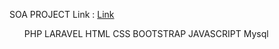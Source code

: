 SOA PROJECT Link : <a href="https://github.com/Oussama704/images/blob/main/SOA_Project_Oussama%20Arifallah.pdf">Link</a>
<ul>
    <il>PHP LARAVEL</il>
    <il>HTML CSS BOOTSTRAP JAVASCRIPT</il>
    <il>Mysql</il>
    
</ul>
